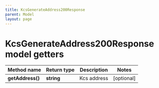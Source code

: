 ```yaml
---
title: KcsGenerateAddress200Response
parent: Model
layout: page
---
```


# KcsGenerateAddress200Response model getters

Method name | Return type | Description | Notes
------------ | ------------- | ------------- | -------------
**getAddress()** | **string** | Kcs address | [optional]

